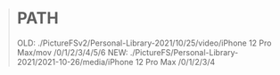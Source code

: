> # PATH
> OLD: ./PictureFSv2/Personal-Library-2021/10/25/video/iPhone 12 Pro Max/mov
>       /0/1/2/3/4/5/6
> NEW: ./PictureFS/Personal-Library-2021/2021-10-26/media/iPhone 12 Pro Max
>       /0/1/2/3/4